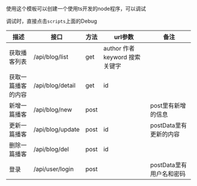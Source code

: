 使用这个模板可以创建一个使用ts开发的node程序，可以调试

调试时，直接点击<code>scripts</code>上面的Debug

描述 | 接口 | 方法 | url参数 | 备注
--|--|--|--|-- 
获取播客列表 | /api/blog/list | get | author 作者 keyword 搜索关键字 | 
获取一篇播客的内容 | /api/blog/detail | get | id | 
新增一篇播客 | /api/blog/new | post |  | post里有新增的信息 
更新一篇播客 | /api/blog/update | post | id | postData里有更新的内容 
删除一篇播客 | /api/blog/del | post | id | 
登录 | /api/user/login | post | | postData里有用户名和密码
